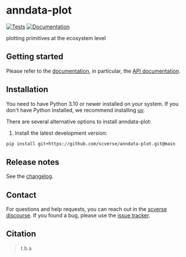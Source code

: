 # anndata-plot

[![Tests][badge-tests]][tests]
[![Documentation][badge-docs]][documentation]

[badge-tests]: https://img.shields.io/github/actions/workflow/status/scverse/anndata-plot/test.yaml?branch=main
[badge-docs]: https://img.shields.io/readthedocs/anndata-plot

plotting primitives at the ecosystem level

## Getting started

Please refer to the [documentation][],
in particular, the [API documentation][].

## Installation

You need to have Python 3.10 or newer installed on your system.
If you don't have Python installed, we recommend installing [uv][].

There are several alternative options to install anndata-plot:

<!--
1) Install the latest release of `anndata-plot` from [PyPI][]:

```bash
pip install anndata-plot
```
-->

1. Install the latest development version:

```bash
pip install git+https://github.com/scverse/anndata-plot.git@main
```

## Release notes

See the [changelog][].

## Contact

For questions and help requests, you can reach out in the [scverse discourse][].
If you found a bug, please use the [issue tracker][].

## Citation

> t.b.a

[uv]: https://github.com/astral-sh/uv
[scverse discourse]: https://discourse.scverse.org/
[issue tracker]: https://github.com/scverse/anndata-plot/issues
[tests]: https://github.com/scverse/anndata-plot/actions/workflows/test.yaml
[documentation]: https://anndata-plot.readthedocs.io
[changelog]: https://anndata-plot.readthedocs.io/en/latest/changelog.html
[api documentation]: https://anndata-plot.readthedocs.io/en/latest/api.html
[pypi]: https://pypi.org/project/anndata-plot
